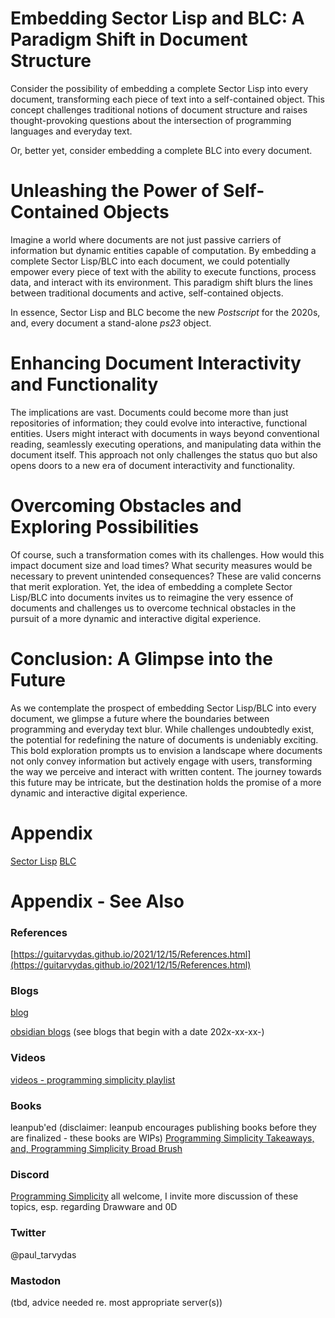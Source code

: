 # Embedding Sector Lisp and BLC: A Paradigm Shift in Document Structure

Consider the possibility of embedding a complete Sector Lisp into every document, transforming each piece of text into a self-contained object. This concept challenges traditional notions of document structure and raises thought-provoking questions about the intersection of programming languages and everyday text.

Or, better yet, consider embedding a complete BLC into every document.

# Unleashing the Power of Self-Contained Objects

Imagine a world where documents are not just passive carriers of information but dynamic entities capable of computation. By embedding a complete Sector Lisp/BLC into each document, we could potentially empower every piece of text with the ability to execute functions, process data, and interact with its environment. This paradigm shift blurs the lines between traditional documents and active, self-contained objects.

In essence, Sector Lisp and BLC become the new *Postscript* for the 2020s, and, every document a stand-alone *ps23* object.

# Enhancing Document Interactivity and Functionality

The implications are vast. Documents could become more than just repositories of information; they could evolve into interactive, functional entities. Users might interact with documents in ways beyond conventional reading, seamlessly executing operations, and manipulating data within the document itself. This approach not only challenges the status quo but also opens doors to a new era of document interactivity and functionality.

# Overcoming Obstacles and Exploring Possibilities

Of course, such a transformation comes with its challenges. How would this impact document size and load times? What security measures would be necessary to prevent unintended consequences? These are valid concerns that merit exploration. Yet, the idea of embedding a complete Sector Lisp/BLC into documents invites us to reimagine the very essence of documents and challenges us to overcome technical obstacles in the pursuit of a more dynamic and interactive digital experience.

# Conclusion: A Glimpse into the Future

As we contemplate the prospect of embedding Sector Lisp/BLC into every document, we glimpse a future where the boundaries between programming and everyday text blur. While challenges undoubtedly exist, the potential for redefining the nature of documents is undeniably exciting. This bold exploration prompts us to envision a landscape where documents not only convey information but actively engage with users, transforming the way we perceive and interact with written content. The journey towards this future may be intricate, but the destination holds the promise of a more dynamic and interactive digital experience.

# Appendix
[Sector Lisp](https://justine.lol/sectorlisp/)
[BLC](https://justine.lol/lambda/)
# Appendix - See Also

### References

[https://guitarvydas.github.io/2021/12/15/References.html](https://guitarvydas.github.io/2021/12/15/References.html)

### Blogs
[blog](https://guitarvydas.github.io/)

[obsidian blogs](https://publish.obsidian.md/programmingsimplicity) (see blogs that begin with a date 202x-xx-xx-)
### Videos
[videos - programming simplicity playlist](https://www.youtube.com/@programmingsimplicity2980)
### Books
leanpub'ed (disclaimer: leanpub encourages publishing books before they are finalized - these books are WIPs)
[Programming Simplicity Takeaways, and, Programming Simplicity Broad Brush](https://leanpub.com/u/paul-tarvydas)
### Discord
[Programming Simplicity](https://discord.gg/Jjx62ypR) all welcome, I invite more discussion of these topics, esp. regarding Drawware and 0D
### Twitter
@paul_tarvydas
### Mastodon
(tbd, advice needed re. most appropriate server(s))

<script src="https://utteranc.es/client.js" 
        repo="guitarvydas/guitarvydas.github.io" 
        issue-term="pathname" 
        theme="github-light" 
        crossorigin="anonymous" 
        async> 
</script> 
